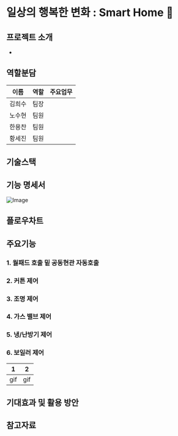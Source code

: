 # 일상의 행복한 변화 : Smart Home 🏡

## 프로젝트 소개
*
## 역할분담
|이름|역할|주요업무|
  |:---:|:---|:---|
  |김희수|팀장||
  |노수현|팀원||
  |한용찬|팀원||
  |황세진|팀원||
## 기술스택

## 기능 명세서
![Image](https://github.com/user-attachments/assets/056881e1-414b-4508-b271-02a892e8e601)
## 플로우차트

## 주요기능
### 1. 월패드 호출 밑 공동현관 자동호출
### 2. 커튼 제어
### 3. 조명 제어
### 4. 가스 밸브 제어
### 5. 냉/난방기 제어
### 6. 보일러 제어
|1|2|
  |:---:|:---:|
  |gif|gif|

## 기대효과 및 활용 방안

## 참고자료


